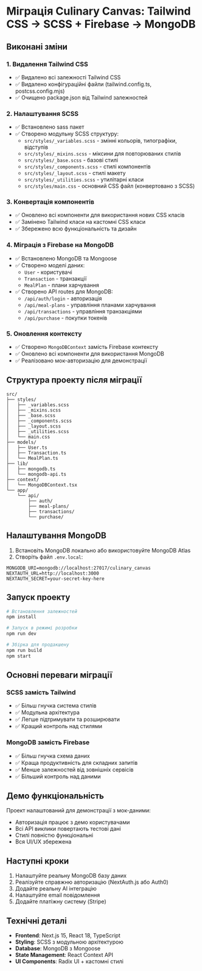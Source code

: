 # Міграція Culinary Canvas: Tailwind CSS → SCSS + Firebase → MongoDB

## Виконані зміни

### 1. Видалення Tailwind CSS
- ✅ Видалено всі залежності Tailwind CSS
- ✅ Видалено конфігураційні файли (tailwind.config.ts, postcss.config.mjs)
- ✅ Очищено package.json від Tailwind залежностей

### 2. Налаштування SCSS
- ✅ Встановлено sass пакет
- ✅ Створено модульну SCSS структуру:
  - `src/styles/_variables.scss` - змінні кольорів, типографіки, відступів
  - `src/styles/_mixins.scss` - міксини для повторюваних стилів
  - `src/styles/_base.scss` - базові стилі
  - `src/styles/_components.scss` - стилі компонентів
  - `src/styles/_layout.scss` - стилі макету
  - `src/styles/_utilities.scss` - утилітарні класи
  - `src/styles/main.css` - основний CSS файл (конвертовано з SCSS)

### 3. Конвертація компонентів
- ✅ Оновлено всі компоненти для використання нових CSS класів
- ✅ Замінено Tailwind класи на кастомні CSS класи
- ✅ Збережено всю функціональність та дизайн

### 4. Міграція з Firebase на MongoDB
- ✅ Встановлено MongoDB та Mongoose
- ✅ Створено моделі даних:
  - `User` - користувачі
  - `Transaction` - транзакції
  - `MealPlan` - плани харчування
- ✅ Створено API routes для MongoDB:
  - `/api/auth/login` - авторизація
  - `/api/meal-plans` - управління планами харчування
  - `/api/transactions` - управління транзакціями
  - `/api/purchase` - покупки токенів

### 5. Оновлення контексту
- ✅ Створено `MongoDBContext` замість Firebase контексту
- ✅ Оновлено всі компоненти для використання MongoDB
- ✅ Реалізовано мок-авторизацію для демонстрації

## Структура проекту після міграції

```
src/
├── styles/
│   ├── _variables.scss
│   ├── _mixins.scss
│   ├── _base.scss
│   ├── _components.scss
│   ├── _layout.scss
│   ├── _utilities.scss
│   └── main.css
├── models/
│   ├── User.ts
│   ├── Transaction.ts
│   └── MealPlan.ts
├── lib/
│   ├── mongodb.ts
│   └── mongodb-api.ts
├── context/
│   └── MongoDBContext.tsx
└── app/
    └── api/
        ├── auth/
        ├── meal-plans/
        ├── transactions/
        └── purchase/
```

## Налаштування MongoDB

1. Встановіть MongoDB локально або використовуйте MongoDB Atlas
2. Створіть файл `.env.local`:
```env
MONGODB_URI=mongodb://localhost:27017/culinary_canvas
NEXTAUTH_URL=http://localhost:3000
NEXTAUTH_SECRET=your-secret-key-here
```

## Запуск проекту

```bash
# Встановлення залежностей
npm install

# Запуск в режимі розробки
npm run dev

# Збірка для продакшену
npm run build
npm start
```

## Основні переваги міграції

### SCSS замість Tailwind
- ✅ Більш гнучка система стилів
- ✅ Модульна архітектура
- ✅ Легше підтримувати та розширювати
- ✅ Кращий контроль над стилями

### MongoDB замість Firebase
- ✅ Більш гнучка схема даних
- ✅ Краща продуктивність для складних запитів
- ✅ Менше залежностей від зовнішніх сервісів
- ✅ Більший контроль над даними

## Демо функціональність

Проект налаштований для демонстрації з мок-даними:
- Авторизація працює з демо користувачами
- Всі API виклики повертають тестові дані
- Стилі повністю функціональні
- Вся UI/UX збережена

## Наступні кроки

1. Налаштуйте реальну MongoDB базу даних
2. Реалізуйте справжню авторизацію (NextAuth.js або Auth0)
3. Додайте реальну AI інтеграцію
4. Налаштуйте email повідомлення
5. Додайте платіжну систему (Stripe)

## Технічні деталі

- **Frontend**: Next.js 15, React 18, TypeScript
- **Styling**: SCSS з модульною архітектурою
- **Database**: MongoDB з Mongoose
- **State Management**: React Context API
- **UI Components**: Radix UI + кастомні стилі